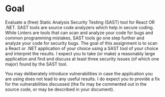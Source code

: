 # Goal
Evaluate a (free) Static Analysis Security Testing (SAST) tool for React OR .NET. SAST tools are source code analyzers which help in secure coding. While Linters are tools that can scan and analyze your code for bugs and common programming mistakes, SAST tools go one step further and analyze your code for security bugs. 
The goal of this assignment is to scan a React or .NET application of your choice using a SAST tool of your choice and interpret the results. I expect you to take (or make) a reasonably large application and find and discuss at least three security issues (of which one major) found by the SAST tool. 

You may deliberately introduce vulnerabilities in case the application you are using does not lead to any useful results. I do expect you to provide a fix for the vulnerabilities discussed (the fix may be commented out in the source code, or may be described in your document). 